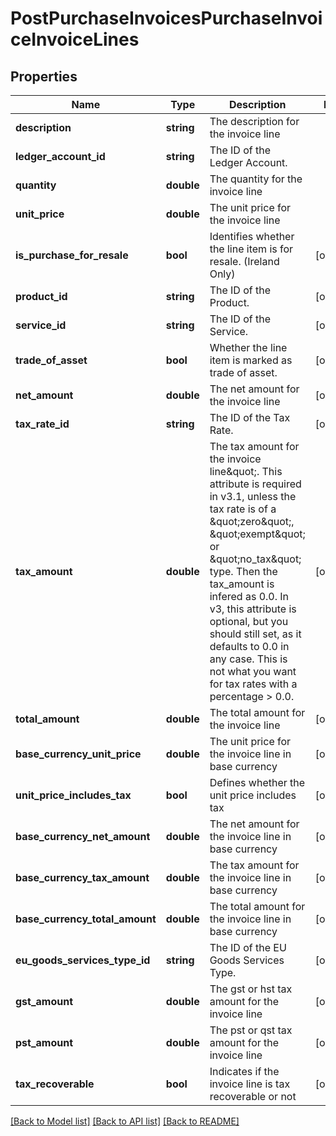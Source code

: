 # PostPurchaseInvoicesPurchaseInvoiceInvoiceLines

## Properties
Name | Type | Description | Notes
------------ | ------------- | ------------- | -------------
**description** | **string** | The description for the invoice line | 
**ledger_account_id** | **string** | The ID of the Ledger Account. | 
**quantity** | **double** | The quantity for the invoice line | 
**unit_price** | **double** | The unit price for the invoice line | 
**is_purchase_for_resale** | **bool** | Identifies whether the line item is for resale. (Ireland Only) | [optional] 
**product_id** | **string** | The ID of the Product. | [optional] 
**service_id** | **string** | The ID of the Service. | [optional] 
**trade_of_asset** | **bool** | Whether the line item is marked as trade of asset. | [optional] 
**net_amount** | **double** | The net amount for the invoice line | [optional] 
**tax_rate_id** | **string** | The ID of the Tax Rate. | [optional] 
**tax_amount** | **double** | The tax amount for the invoice line\&quot;. This attribute is required in v3.1, unless the tax rate is of a \&quot;zero\&quot;, \&quot;exempt\&quot; or \&quot;no_tax\&quot; type. Then the tax_amount is infered as 0.0. In v3, this attribute is optional, but you should still set, as it defaults to 0.0 in any case. This is not what you want for tax rates with a percentage &gt; 0.0. | [optional] 
**total_amount** | **double** | The total amount for the invoice line | [optional] 
**base_currency_unit_price** | **double** | The unit price for the invoice line in base currency | [optional] 
**unit_price_includes_tax** | **bool** | Defines whether the unit price includes tax | [optional] 
**base_currency_net_amount** | **double** | The net amount for the invoice line in base currency | [optional] 
**base_currency_tax_amount** | **double** | The tax amount for the invoice line in base currency | [optional] 
**base_currency_total_amount** | **double** | The total amount for the invoice line in base currency | [optional] 
**eu_goods_services_type_id** | **string** | The ID of the EU Goods Services Type. | [optional] 
**gst_amount** | **double** | The gst or hst tax amount for the invoice line | [optional] 
**pst_amount** | **double** | The pst or qst tax amount for the invoice line | [optional] 
**tax_recoverable** | **bool** | Indicates if the invoice line is tax recoverable or not | [optional] 

[[Back to Model list]](../README.md#documentation-for-models) [[Back to API list]](../README.md#documentation-for-api-endpoints) [[Back to README]](../README.md)


